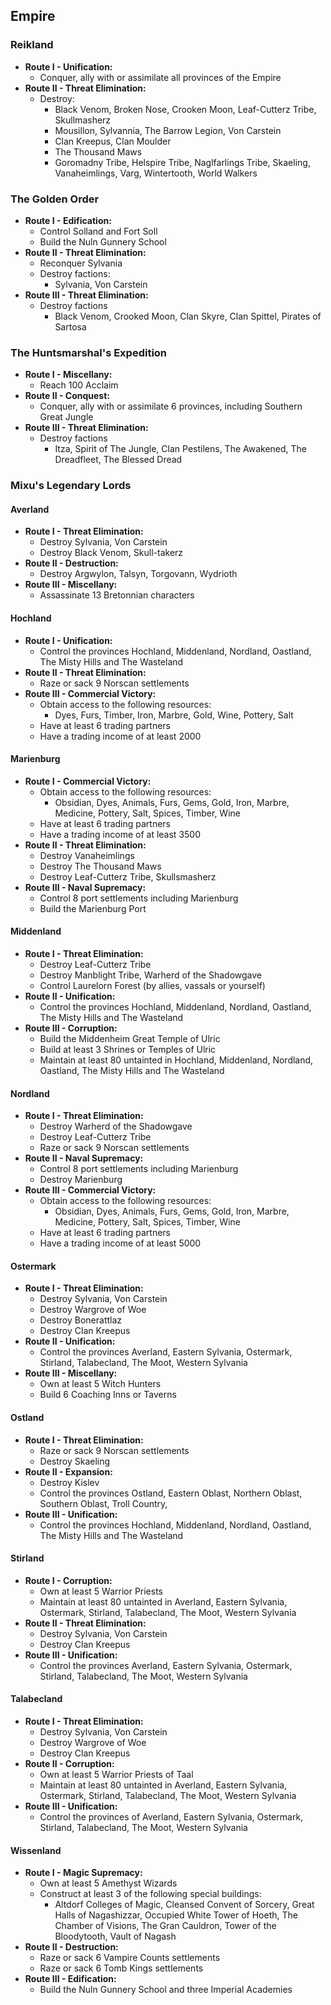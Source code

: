 ## Empire

### Reikland

* **Route I - Unification:**
    * Conquer, ally with or assimilate all provinces of the Empire
* **Route II - Threat Elimination:**
    * Destroy:
        * Black Venom, Broken Nose, Crooken Moon, Leaf-Cutterz Tribe, Skullmasherz
        * Mousillon, Sylvannia, The Barrow Legion, Von Carstein
        * Clan Kreepus, Clan Moulder
        * The Thousand Maws 
        * Goromadny Tribe, Helspire Tribe, Naglfarlings Tribe, Skaeling, Vanaheimlings, Varg, Wintertooth, World Walkers

### The Golden Order

* **Route I - Edification:**
    * Control Solland and Fort Soll
    * Build the Nuln Gunnery School
* **Route II - Threat Elimination:**
    * Reconquer Sylvania
    * Destroy factions:
        * Sylvania, Von Carstein
* **Route III - Threat Elimination:**
    * Destroy factions
        * Black Venom, Crooked Moon, Clan Skyre, Clan Spittel, Pirates of Sartosa

### The Huntsmarshal's Expedition

* **Route I - Miscellany:**
    * Reach 100 Acclaim
* **Route II - Conquest:**
    * Conquer, ally with or assimilate 6 provinces, including Southern Great Jungle
* **Route III - Threat Elimination:**
    * Destroy factions
        * Itza, Spirit of The Jungle, Clan Pestilens, The Awakened, The Dreadfleet, The Blessed Dread

### Mixu's Legendary Lords

#### Averland

* **Route I - Threat Elimination:**
    * Destroy Sylvania, Von Carstein
    * Destroy Black Venom, Skull-takerz
* **Route II - Destruction:**
    * Destroy Argwylon, Talsyn, Torgovann, Wydrioth
* **Route III - Miscellany:**
    * Assassinate 13 Bretonnian characters

#### Hochland

* **Route I - Unification:**
    * Control the provinces Hochland, Middenland, Nordland, Oastland, The Misty Hills and The Wasteland
* **Route II - Threat Elimination:**
    * Raze or sack 9 Norscan settlements
* **Route III - Commercial Victory:**
	* Obtain access to the following resources:
	    * Dyes, Furs, Timber, Iron, Marbre, Gold, Wine, Pottery, Salt
	* Have at least 6 trading partners
	* Have a trading income of at least 2000

#### Marienburg

* **Route I - Commercial Victory:**
	* Obtain access to the following resources:
	    * Obsidian, Dyes, Animals, Furs, Gems, Gold, Iron, Marbre, Medicine, Pottery, Salt, Spices, Timber, Wine
	* Have at least 6 trading partners
	* Have a trading income of at least 3500
* **Route II - Threat Elimination:**
    * Destroy Vanaheimlings
    * Destroy The Thousand Maws
    * Destroy Leaf-Cutterz Tribe, Skullsmasherz
* **Route III - Naval Supremacy:**
    * Control 8 port settlements including Marienburg
    * Build the Marienburg Port

#### Middenland

* **Route I - Threat Elimination:**
    * Destroy Leaf-Cutterz Tribe
    * Destroy Manblight Tribe, Warherd of the Shadowgave
    * Control Laurelorn Forest (by allies, vassals or yourself)
* **Route II - Unification:**
    * Control the provinces Hochland, Middenland, Nordland, Oastland, The Misty Hills and The Wasteland
* **Route III - Corruption:**
    * Build the Middenheim Great Temple of Ulric
    * Build at least 3 Shrines or Temples of Ulric
    * Maintain at least 80 untainted in Hochland, Middenland, Nordland, Oastland, The Misty Hills and The Wasteland

#### Nordland

* **Route I - Threat Elimination:**
    * Destroy Warherd of the Shadowgave
    * Destroy Leaf-Cutterz Tribe
    * Raze or sack 9 Norscan settlements
* **Route II - Naval Supremacy:**
    * Control 8 port settlements including Marienburg
    * Destroy Marienburg
* **Route III - Commercial Victory:**
	* Obtain access to the following resources:
	    * Obsidian, Dyes, Animals, Furs, Gems, Gold, Iron, Marbre, Medicine, Pottery, Salt, Spices, Timber, Wine
	* Have at least 6 trading partners
	* Have a trading income of at least 5000

#### Ostermark

* **Route I - Threat Elimination:**
    * Destroy Sylvania, Von Carstein
    * Destroy Wargrove of Woe
    * Destroy Bonerattlaz
    * Destroy Clan Kreepus
* **Route II - Unification:**
    * Control the provinces Averland, Eastern Sylvania, Ostermark, Stirland, Talabecland, The Moot, Western Sylvania
* **Route III - Miscellany:**
    * Own at least 5 Witch Hunters
    * Build 6 Coaching Inns or Taverns

#### Ostland

* **Route I - Threat Elimination:**
    * Raze or sack 9 Norscan settlements
    * Destroy Skaeling 
* **Route II - Expansion:**
    * Destroy Kislev
    * Control the provinces Ostland, Eastern Oblast, Northern Oblast, Southern Oblast, Troll Country, 
* **Route III - Unification:**
    * Control the provinces Hochland, Middenland, Nordland, Oastland, The Misty Hills and The Wasteland

#### Stirland

* **Route I - Corruption:**
    * Own at least 5 Warrior Priests
    * Maintain at least 80 untainted in Averland, Eastern Sylvania, Ostermark, Stirland, Talabecland, The Moot, Western Sylvania
* **Route II - Threat Elimination:**
    * Destroy Sylvania, Von Carstein
    * Destroy Clan Kreepus
* **Route III - Unification:**
    * Control the provinces Averland, Eastern Sylvania, Ostermark, Stirland, Talabecland, The Moot, Western Sylvania

#### Talabecland

* **Route I - Threat Elimination:**
    * Destroy Sylvania, Von Carstein
    * Destroy Wargrove of Woe
    * Destroy Clan Kreepus
* **Route II - Corruption:**
    * Own at least 5 Warrior Priests of Taal
    * Maintain at least 80 untainted in Averland, Eastern Sylvania, Ostermark, Stirland, Talabecland, The Moot, Western Sylvania
* **Route III - Unification:**
    * Control the provinces of Averland, Eastern Sylvania, Ostermark, Stirland, Talabecland, The Moot, Western Sylvania

#### Wissenland

* **Route I - Magic Supremacy:**
    * Own at least 5 Amethyst Wizards
    * Construct at least 3 of the following special buildings:
        * Altdorf Colleges of Magic, Cleansed Convent of Sorcery, Great Halls of Nagashizzar, Occupied White Tower of 
        Hoeth, The Chamber of Visions, The Gran Cauldron, Tower of the Bloodytooth, Vault of Nagash
* **Route II - Destruction:**
    * Raze or sack 6 Vampire Counts settlements
    * Raze or sack 6 Tomb Kings settlements
* **Route III - Edification:**
    * Build the Nuln Gunnery School and three Imperial Academies